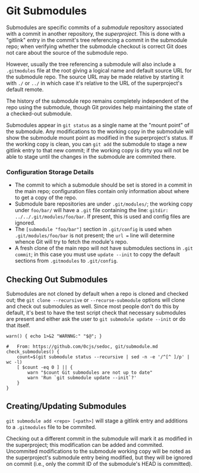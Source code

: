 Git Submodules
==============

Submodules are specific commits of a _submodule_ repository associated
with a commit in another repository, the _superproject_. This is done
with a "gitlink" entry in the commit's tree referencing a commit in
the submodule repo; when verifying whether the submodule checkout is
correct Git does not care about the source of the submodule repo.

However, usually the tree referencing a submodule will also include a
`.gitmodules` file at the root giving a logical name and default
source URL for the submodule repo. The source URL may be made relative
by starting it with `./` or `../` in which case it's relative to the
URL of the superproject's default remote.

The history of the submodule repo remains completely independent of
the repo using the submodule, though Git provides help maintaining the
state of a checked-out submodule.

Submodules appear in `git status` as a single name at the "mount
point" of the submodule. Any modifications to the working copy in the
submodule will show the submodule mount point as modified in the
superproject's status. If the working copy is clean, you can `git add`
the submodule to stage a new gitlink entry to that new commit; if the
working copy is dirty you will not be able to stage until the changes
in the submodule are commited there.

### Configuration Storage Details

- The commit to which a submodule should be set is stored in a commit
  in the main repo; configuration files contain only information about
  where to get a copy of the repo.
- Submodule bare repositories are under `.git/modules/`; the working
  copy under `foo/bar/` will have a `.git` file containing the line:
  `gitdir: ../../.git/modules/foo/bar`. If present, this is used and
  config files are ignored.
- The `[submodule "foo/bar"]` section in `.git/config` is used when
  `.git/modules/foo/bar` is not present; the `url =` line will determine
  whence Git will try to fetch the module's repo.
- A fresh clone of the main repo will not have submodules sections in
  `.git commit`; in this case you must use `update --init` to copy the
  default sections from `.gitmodules` to `.git/config`.


Checking Out Submodules
-----------------------

Submodules are not cloned by default when a repo is cloned and checked
out; the `git clone --recursive` or `--recurse-submodule` options will
clone and check out submodules as well. Since most people don't do
this by default, it's best to have the test script check that
necessary submodules are present and either ask the user to
`git submodule update --init` or do that itself.

    warn() { echo 1>&2 "WARNNG:" "$@"; }

    #   From: https://github.com/0cjs/sedoc, git/submodule.md
    check_submodules() {
        count=$(git submodule status --recursive | sed -n -e '/^[^ ]/p' | wc -l)
        [ $count -eq 0 ] || {
            warn "$count Git submodules are not up to date"
            warn 'Run `git submodule update --init`?'
        }
    }


Creating/Updating Submodules
----------------------------

`git submodule add <repo> [<path>]` will stage a gitlink entry and
additions to a `.gitmodules` file to be commited.

Checking out a different commit in the submodule will mark it as
modified in the superproject; this modification can be added and
commited. Uncommited modifications to the submodule working copy will
be noted as the superproject's submodule entry being modified, but
they will be ignored on commit (i.e., only the commit ID of the
submodule's HEAD is committed).
